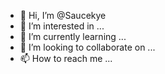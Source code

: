- 👋 Hi, I’m @Saucekye
- 👀 I’m interested in ...
- 🌱 I’m currently learning ...
- 💞️ I’m looking to collaborate on ...
- 📫 How to reach me ...

<!---
Saucekye/Saucekye is a ✨ special ✨ repository because its `README.md` (this file) appears on your GitHub profile.
You can click the Preview link to take a look at your changes.
--->
